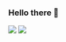 ### Hello there 👋

 <a href="https://github.com/anuraghazra/github-readme-stats"><img align="top" src="https://github-readme-stats.vercel.app/api?username=Nemo1166&show_icons=true&theme=buefy&hide_border=true" /></a>  <img align="top" src="https://github-readme-stats.vercel.app/api/top-langs/?username=Nemo1166&layout=compact&theme=buefy&hide_border=true" /> 



<!--
**Nemo1166/Nemo1166** is a ✨ _special_ ✨ repository because its `README.md` (this file) appears on your GitHub profile.

Here are some ideas to get you started:

- 🔭 I’m currently working on ...
- 🌱 I’m currently learning ...
- 👯 I’m looking to collaborate on ...
- 🤔 I’m looking for help with ...
- 💬 Ask me about ...
- 📫 How to reach me: ...
- 😄 Pronouns: ...
- ⚡ Fun fact: ...
-->
